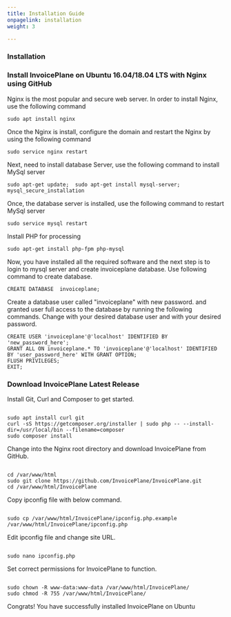 ```yaml
---
title: Installation Guide
onpagelink: installation
weight: 3

---
```


### Installation

### Install InvoicePlane on Ubuntu 16.04/18.04 LTS with Nginx using GitHub

Nginx is the most popular and secure web server. In order to install Nginx, use the following command

 ```
 sudo apt install nginx 
```

Once the Nginx is install, configure the domain and restart the Nginx by using the following command

 ```
 sudo service nginx restart 
```

Next, need to install database Server, use the following command to install MySql server

 ```
 sudo apt-get update;  sudo apt-get install mysql-server; mysql_secure_installation 
```

Once, the database server is installed, use the following command to restart MySql server

 ```
 sudo service mysql restart 
```

Install PHP for processing

 ```
 sudo apt-get install php-fpm php-mysql
```

Now, you have installed all the required software and the next step is to login to mysql server and create invoiceplane database. Use following command to create database.

 ```
 CREATE DATABASE  invoiceplane;
```

Create a database user called "invoiceplane" with new password. and granted user full access to the database by running the following commands. Change with your desired database user and with your desired password.

 ```
CREATE USER 'invoiceplane'@'localhost' IDENTIFIED BY 'new_password_here'; 
GRANT ALL ON invoiceplane.* TO 'invoiceplane'@'localhost' IDENTIFIED BY 'user_password_here' WITH GRANT OPTION;
FLUSH PRIVILEGES; 
EXIT;
```

### Download InvoicePlane Latest Release

Install Git, Curl and Composer to get started.

 ```
 
sudo apt install curl git
curl -sS https://getcomposer.org/installer | sudo php -- --install-dir=/usr/local/bin --filename=composer
sudo composer install

```

Change into the Nginx root directory and download InvoicePlane from GitHub.

 ```

cd /var/www/html
sudo git clone https://github.com/InvoicePlane/InvoicePlane.git
cd /var/www/html/InvoicePlane

```

Copy ipconfig file with below command.

 ```

sudo cp /var/www/html/InvoicePlane/ipconfig.php.example /var/www/html/InvoicePlane/ipconfig.php

```

Edit ipconfig file and change site URL.

 ```

sudo nano ipconfig.php

```

Set correct permissions for InvoicePlane to function.

 ```

sudo chown -R www-data:www-data /var/www/html/InvoicePlane/
sudo chmod -R 755 /var/www/html/InvoicePlane/

```

Congrats! You have successfully installed InvoicePlane on Ubuntu

